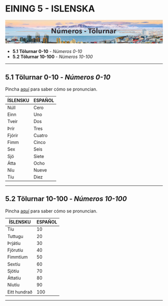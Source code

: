 # EINING 5 - ISLENSKA
![Verkefni](img/numeros.jpg)


-  **5.1 Tölurnar 0-10** - *Números 0-10*
-  **5.2 Tölurnar 10-100** - *Números 10-100*

---------------------
## 5.1 Tölurnar 0-10 - *Números 0-10*
Pincha [aquí](https://www.lingohut.com/es/v712870/lecciones-de-island%C3%A9s-los-n%C3%BAmeros-del-1-al-10) para saber cómo se pronuncian.


| ÍSLENSKU | ESPAÑOL  |
|----------|----------|
| Núll     | Cero     |
| Einn     | Uno      |
| Tveir    | Dos      |
| Þrír     | Tres     |
| Fjórir   | Cuatro   |
| Fimm     | Cinco    |
| Sex      | Seis     |
| Sjö      | Siete    |
| Átta     | Ocho     |
| Níu      | Nueve    |
| Tíu      | Diez     |

-------------------------------
## 5.2 Tölurnar 10-100 - *Números 10-100*
Pincha [aquí](https://www.lingohut.com/es/v712873/lecciones-de-island%C3%A9s-los-n%C3%BAmeros-del-10-al-100) para saber cómo se pronuncian.

| ÍSLENSKU      | ESPAÑOL  |
|---------------|----------|
| Tíu           | 10       |
| Tuttugu       | 20       |
| Þrjátíu       | 30       |
| Fjörutíu      | 40       |
| Fimmtíum      | 50       |
| Sextíu        | 60       |
| Sjötíu        | 70       |
| Áttatíu       | 80       |
| Níutíu        | 90       |
| Eitt hundrað  | 100      |

-------------------------------